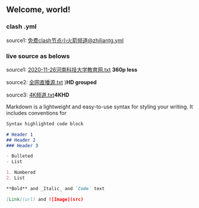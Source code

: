 ## Welcome, world!


### clash .yml

source1: [免费clash节点小火箭频道@zhiliantg.yml](https://faith-mian.github.io/免费clash节点小火箭频道@zhiliantg.yml)

### live source as belows

source1: [2020-11-26河南科技大学教育网.txt](https://faith-mian.github.io/2020-11-26河南科技大学教育网.txt) **360p less**

source2: [全网直播源.txt](faith-mian.github.io/全网直播源.txt) )**HD grouped**

source3: [4K频道.txt](faith-mian.github.io/4K频道.txt)**4KHD**

Markdown is a lightweight and easy-to-use syntax for styling your writing. It includes conventions for


```markdown
Syntax highlighted code block

# Header 1
## Header 2
### Header 3

- Bulleted
- List

1. Numbered
2. List

**Bold** and _Italic_ and `Code` text

[Link](url) and ![Image](src)
```

